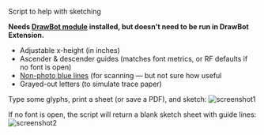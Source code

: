 Script to help with sketching

**Needs [DrawBot module](https://github.com/typemytype/drawBotRoboFontExtension) installed, but doesn't need to be run in DrawBot Extension.**

- Adjustable x-height (in inches)
- Ascender & descender guides (matches font metrics, or RF defaults if no font is open)
- [Non-photo blue lines](https://en.wikipedia.org/wiki/Non-photo_blue) (for scanning — but not sure how useful
- Grayed-out letters (to simulate trace paper)

Type some glyphs, print a sheet (or save a PDF), and sketch:
![screenshot1](https://github.com/jtanadi/RoboFontScripts/blob/master/etch-a-sketch/Screen%20Shot%202017-09-11%20at%2011.16.28%20PM.png)

If no font is open, the script will return a blank sketch sheet with guide lines:
![screenshot2](https://github.com/jtanadi/RoboFontScripts/blob/master/etch-a-sketch/Screen%20Shot%202017-09-11%20at%2011.14.23%20PM.png)

